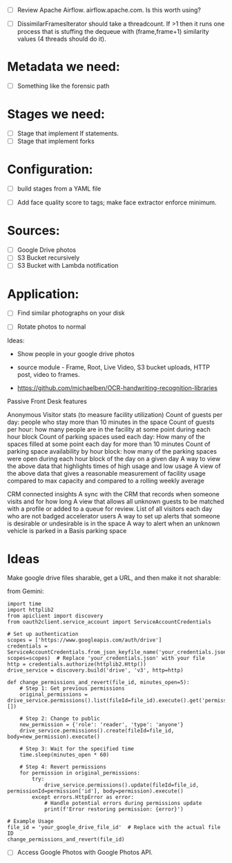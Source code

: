 - [ ] Review Apache Airflow. airflow.apache.com. Is this worth using?

- [ ] DissimilarFramesIterator should take a threadcount. If >1 then it runs one process that is stuffing the dequeue with (frame,frame+1) similarity values (4 threads should do it).

# Metadata we need:
- [ ] Something like the forensic path

# Stages we need:
- [ ] Stage that implement If statements.
- [ ] Stage that implement forks

# Configuration:
- [ ] build stages from a YAML file

- [ ] Add face quality score to tags; make face extractor enforce minimum.

# Sources:
- [ ] Google Drive photos
- [ ] S3 Bucket recursively
- [ ] S3 Bucket with Lambda notification

# Application:
- [ ] Find similar photographs on your disk
- [ ] Rotate photos to normal


Ideas:
* Show people in your google drive photos

* source module - Frame, Root, Live Video, S3 bucket uploads, HTTP post, video to frames.
* https://github.com/michaelben/OCR-handwriting-recognition-libraries


Passive Front Desk features

Anonymous Visitor stats (to measure facility utilization)
Count of guests per day: people who stay more than 10 minutes in the space
Count of guests per hour: how many people are in the facility at some point during each hour block
Count of parking spaces used each day: How many of the spaces filled at some point each day for more than 10 minutes
Count of parking space availability by hour block: how many of the parking spaces were open during each hour block of the day on a given day
A way to view the above data that highlights times of high usage and low usage
A view of the above data that gives a reasonable measurement of facility usage compared to max capacity and compared to a rolling weekly average

CRM connected insights
A sync with the CRM that records when someone visits and for how long
A view that allows all unknown guests to be matched with a profile or added to a queue for review.
List of all visitors each day who are not badged accelerator users
A way to set up alerts that someone is desirable or undesirable is in the space
A way to alert when an unknown vehicle is parked in a Basis parking space


# Ideas
Make google drive files sharable, get a URL, and then make it not sharable:

from Gemini:
```
import time
import httplib2
from apiclient import discovery
from oauth2client.service_account import ServiceAccountCredentials

# Set up authentication
scopes = ['https://www.googleapis.com/auth/drive']
credentials = ServiceAccountCredentials.from_json_keyfile_name('your_credentials.json', scopes=scopes)  # Replace 'your_credentials.json' with your file
http = credentials.authorize(httplib2.Http())
drive_service = discovery.build('drive', 'v3', http=http)

def change_permissions_and_revert(file_id, minutes_open=5):
    # Step 1: Get previous permissions
    original_permissions = drive_service.permissions().list(fileId=file_id).execute().get('permissions', [])

    # Step 2: Change to public
    new_permission = {'role': 'reader', 'type': 'anyone'}
    drive_service.permissions().create(fileId=file_id, body=new_permission).execute()

    # Step 3: Wait for the specified time
    time.sleep(minutes_open * 60)

    # Step 4: Revert permissions
    for permission in original_permissions:
        try:
            drive_service.permissions().update(fileId=file_id, permissionId=permission['id'], body=permission).execute()
        except errors.HttpError as error:
            # Handle potential errors during permissions update
            print(f'Error restoring permission: {error}')

# Example Usage
file_id = 'your_google_drive_file_id'  # Replace with the actual file ID
change_permissions_and_revert(file_id)
```

- [ ] Access Google Photos with Google Photos API.
